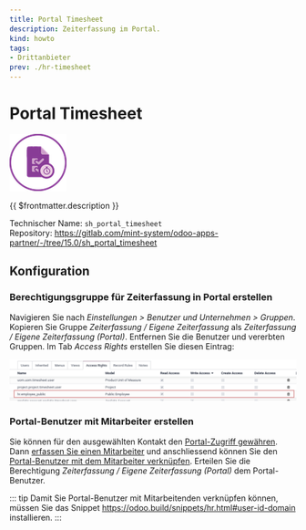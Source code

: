 ```yaml
---
title: Portal Timesheet
description: Zeiterfassung im Portal.
kind: howto
tags:
- Drittanbieter
prev: ./hr-timesheet
---
```

# Portal Timesheet
![odoo_icon_sh_task_time_adv](attachments/odoo_icon_sh_task_time_adv.png)

{{ $frontmatter.description }}

Technischer Name: `sh_portal_timesheet`\
Repository: <https://gitlab.com/mint-system/odoo-apps-partner/-/tree/15.0/sh_portal_timesheet>

## Konfiguration

### Berechtigungsgruppe für Zeiterfassung in Portal erstellen

Navigieren Sie nach *Einstellungen > Benutzer und Unternehmen > Gruppen*. Kopieren Sie Gruppe *Zeiterfassung / Eigene Zeiterfassung* als *Zeiterfassung / Eigene Zeiterfassung (Portal)*. Entfernen Sie die Benutzer und vererbten Gruppen. Im Tab *Access Rights* erstellen Sie diesen Eintrag:

![](attachments/Sh%20Portal%20Timesheet%20Access%20Rights.png)

### Portal-Benutzer mit Mitarbeiter erstellen

Sie können für den ausgewählten Kontakt den [Portal-Zugriff gewähren](Contacts.md#Portal-Zugriff%20gewähren). 
Dann [erfassen Sie einen Mitarbeiter](HR.md#Mitarbeiter%20erfassen) und anschliessend können
Sie den [Portal-Benutzer mit dem Mitarbeiter verknüpfen](HR.md#Benutzer%20mit%20Mitarbeiter%20verknüpfen). Erteilen Sie die Berechtigung *Zeiterfassung / Eigene Zeiterfassung (Portal)* dem Portal-Benutzer.

::: tip
Damit Sie Portal-Benutzer mit Mitarbeitenden verknüpfen können, müssen Sie das Snippet <https://odoo.build/snippets/hr.html#user-id-domain> installieren.
:::
